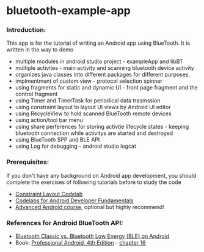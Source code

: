 # bluetooth-example-app

### Introduction:
This app is for the tutorial of writing an Android app using BlueTooth. It is written in the way to demo 

* multiple modules in android studio project - exampleApp and libBT
* multiple activites - main activity and scanning bluetooth device activity
* organizes java classes into different packages for different purposes.
* implmentment of custom view - protocol selection spinner
* using fragments for static and dynamic UI - front page fragment and the control fragment
* using Timer and TimerTask for periodical data trasmssion
* using constraint layout to layout UI views by Android UI editor
* using RecycleView to hold scanned BlueTooth remote devices
* using action/tool bar menu 
* using share perferences for storing activtie lifecycle states - keeping bluetooth connection while activitys are started and destroyed
* using BlueTooth SPP and BLE API
* using Log for debugging - android studio logcat

### Prerequisites:
If you don't have any background on Android app development, you should complete the exercises of following tutorials before to study the code

* [Constraint Layout Codelab](https://github.com/hkucs-makerlab/constraint-layout)
* [Codelabs for Android Developer Fundamentals](https://developer.android.com/courses/fundamentals-training/toc-v2)
* [Advanced Android course](https://developer.android.com/courses/advanced-training/toc), optional but highly recommend!


### References for Android BlueTooth API:
* [Bluetooth Classic vs. Bluetooth Low Energy (BLE) on Android](https://www.thedroidsonroids.com/blog/bluetooth-classic-vs-bluetooth-low-energy-ble)
* Book: [Professional Android, 4th Edition](https://www.programmer-books.com/professional-android-4th-edition-pdf/) - [chapter 16](https://www.programmer-books.com/wp-content/uploads/2018/07/professional-android-4th-edition-pdf.pdf)
